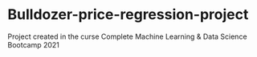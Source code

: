 # Bulldozer-price-regression-project
Project created in the curse Complete Machine Learning &amp; Data Science Bootcamp 2021
